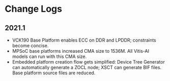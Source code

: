 # Change Logs

## 2021.1

- VCK190 Base Platform enables ECC on DDR and LPDDR; constraints become concise.
- MPSoC base platforms increased CMA size to 1536M. All Vitis-AI models can run with this CMA size.
- Embedded platform creation flow gets simplified: Device Tree Generator can automatically generate a ZOCL node; XSCT can generate BIF files. Base platform source files are reduced.
